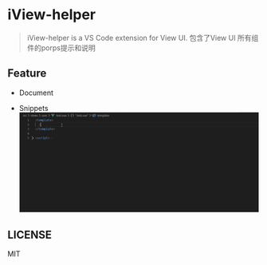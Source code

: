 # iView-helper

> iView-helper is a VS Code extension for View UI.
> 包含了View UI 所有组件的porps提示和说明


## Feature

* Document

* Snippets
![document](https://github.com/liuyanchen1994/iView-helper/blob/master/iview-helper.gif)

## LICENSE

MIT

